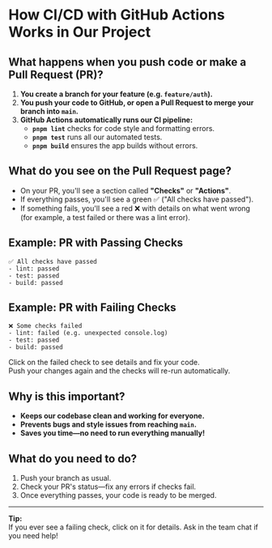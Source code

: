 # How CI/CD with GitHub Actions Works in Our Project

## What happens when you push code or make a Pull Request (PR)?

1. **You create a branch for your feature (e.g. `feature/auth`).**
2. **You push your code to GitHub, or open a Pull Request to merge your branch into `main`.**
3. **GitHub Actions automatically runs our CI pipeline:**
   - **`pnpm lint`** checks for code style and formatting errors.
   - **`pnpm test`** runs all our automated tests.
   - **`pnpm build`** ensures the app builds without errors.

## What do you see on the Pull Request page?

- On your PR, you'll see a section called **"Checks"** or **"Actions"**.
- If everything passes, you'll see a green ✅ ("All checks have passed").
- If something fails, you'll see a red ❌ with details on what went wrong (for example, a test failed or there was a lint error).

## Example: PR with Passing Checks

```
✅ All checks have passed
- lint: passed
- test: passed
- build: passed
```

## Example: PR with Failing Checks

```
❌ Some checks failed
- lint: failed (e.g. unexpected console.log)
- test: passed
- build: passed
```
Click on the failed check to see details and fix your code.  
Push your changes again and the checks will re-run automatically.

## Why is this important?

- **Keeps our codebase clean and working for everyone.**
- **Prevents bugs and style issues from reaching `main`.**
- **Saves you time—no need to run everything manually!**

## What do you need to do?

1. Push your branch as usual.
2. Check your PR's status—fix any errors if checks fail.
3. Once everything passes, your code is ready to be merged.

---

**Tip:**  
If you ever see a failing check, click on it for details. Ask in the team chat if you need help!
